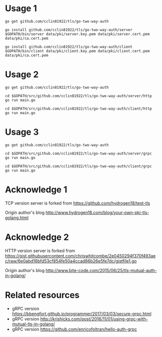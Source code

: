 # Usage 1

```
go get github.com/cclin81922/tls/go-two-way-auth

go install github.com/cclin81922/tls/go-two-way-auth/server
$GOPATH/bin/server data/pki/server.key.pem data/pki/server.cert.pem data/pki/ca.cert.pem

go install github.com/cclin81922/tls/go-two-way-auth/client
$GOPATH/bin/client data/pki/client.key.pem data/pki/client.cert.pem data/pki/ca.cert.pem
```

# Usage 2

```
go get github.com/cclin81922/tls/go-two-way-auth

cd $GOPATH/src/github.com/cclin81922/tls/go-two-way-auth/server/http
go run main.go

cd $GOPATH/src/github.com/cclin81922/tls/go-two-way-auth/client/http
go run main.go
```

# Usage 3

```
go get github.com/cclin81922/tls/go-two-way-auth

cd $GOPATH/src/github.com/cclin81922/tls/go-two-way-auth/server/grpc
go run main.go

cd $GOPATH/src/github.com/cclin81922/tls/go-two-way-auth/client/grpc
go run main.go
```

# Acknowledge 1

TCP version server is forked from https://github.com/hydrogen18/test-tls

Origin author's blog http://www.hydrogen18.com/blog/your-own-pki-tls-golang.html

# Acknowledge 2

HTTP version server is forked from https://gist.githubusercontent.com/chriswhitcombe/2e0450294f370f493aec/raw/6e0abd16bfd53cf854fe50a4ccad86b26e5fe7dc/gistfile1.go

Origin author's blog http://www.bite-code.com/2015/06/25/tls-mutual-auth-in-golang/

# Related resources

* gRPC version https://bbengfort.github.io/programmer/2017/03/03/secure-grpc.html
* gRPC version http://krishicks.com/post/2016/11/01/using-grpc-with-mutual-tls-in-golang/
* gRPC version https://github.com/enricofoltran/hello-auth-grpc
